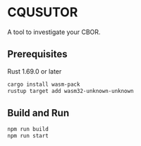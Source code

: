 # CQUSUTOR

A tool to investigate your CBOR.

## Prerequisites
Rust 1.69.0 or later
```bash
cargo install wasm-pack
rustup target add wasm32-unknown-unknown
```

## Build and Run
```bash
npm run build
npm run start
```
